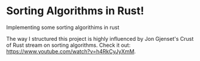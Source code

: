 # Sorting Algorithms in Rust!

Implementing some sorting algorithims in rust

The way I structured this project is highly influenced by Jon Gjenset's Crust of Rust stream on sorting algorithms. Check it out: <https://www.youtube.com/watch?v=h4RkCyJyXmM>.
